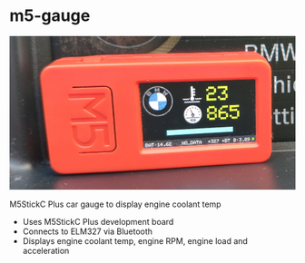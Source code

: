 # m5-gauge

![M5-Gauge](doc/figure1.jpg?raw=true)

M5StickC Plus car gauge to display engine coolant temp

* Uses M5StickC Plus development board
* Connects to ELM327 via Bluetooth
* Displays engine coolant temp, engine RPM, engine load and acceleration
